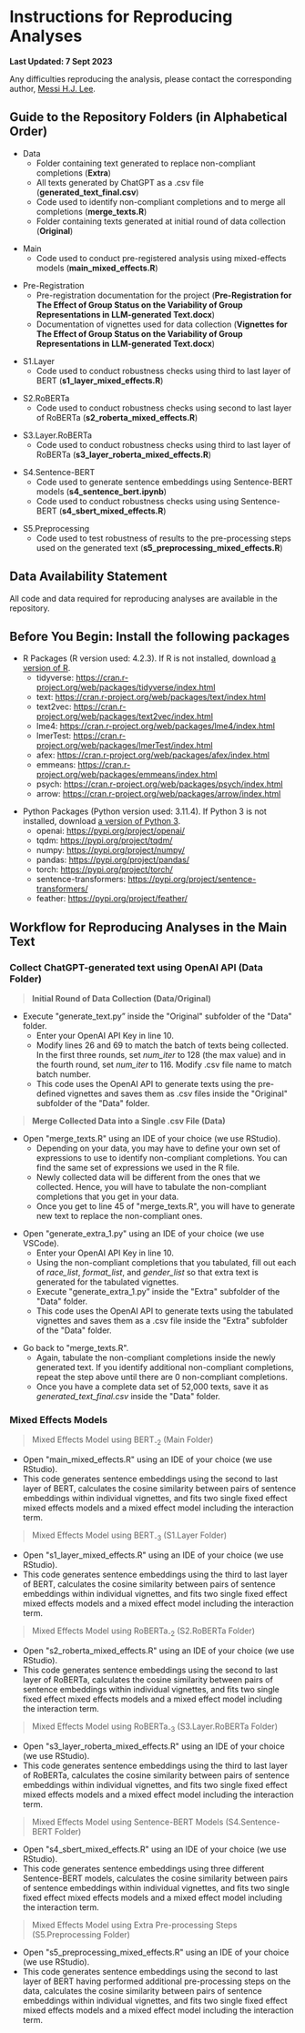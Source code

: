 # Instructions for Reproducing Analyses
**Last Updated: 7 Sept 2023**

Any difficulties reproducing the analysis, please contact the corresponding author, [Messi H.J. Lee](mailto:hojunlee@wustl.edu). 


## Guide to the Repository Folders (in Alphabetical Order)

- Data
     - Folder containing text generated to replace non-compliant completions (**Extra**)
     - All texts generated by ChatGPT as a .csv file (**generated_text_final.csv**)
     - Code used to identify non-compliant completions and to merge all completions (**merge_texts.R**)
     - Folder containing texts generated at initial round of data collection (**Original**)

* Main
     * Code used to conduct pre-registered analysis using mixed-effects models (**main_mixed_effects.R**)

- Pre-Registration
     - Pre-registration documentation for the project (**Pre-Registration for The Effect of Group Status on the Variability of Group Representations in LLM-generated Text.docx**)
     - Documentation of vignettes used for data collection (**Vignettes for The Effect of Group Status on the Variability of Group Representations in LLM-generated Text.docx**)

* S1.Layer
     * Code used to conduct robustness checks using third to last layer of BERT (**s1_layer_mixed_effects.R**)

- S2.RoBERTa
     - Code used to conduct robustness checks using second to last layer of RoBERTa (**s2_roberta_mixed_effects.R**)

* S3.Layer.RoBERTa
     * Code used to conduct robustness checks using third to last layer of RoBERTa (**s3_layer_roberta_mixed_effects.R**)

- S4.Sentence-BERT
     - Code used to generate sentence embeddings using Sentence-BERT models (**s4_sentence_bert.ipynb**)
     - Code used to conduct robustness checks using using Sentence-BERT (**s4_sbert_mixed_effects.R**)

* S5.Preprocessing
     * Code used to test robustness of results to the pre-processing steps used on the generated text (**s5_preprocessing_mixed_effects.R**)

## Data Availability Statement

All code and data required for reproducing analyses are available in the repository.

## Before You Begin: Install the following packages

- R Packages (R version used: 4.2.3). If R is not installed, download [a version of R](https://cran.r-project.org/).
     - tidyverse: https://cran.r-project.org/web/packages/tidyverse/index.html
     - text: https://cran.r-project.org/web/packages/text/index.html
     - text2vec: https://cran.r-project.org/web/packages/text2vec/index.html
     - lme4: https://cran.r-project.org/web/packages/lme4/index.html
     - lmerTest: https://cran.r-project.org/web/packages/lmerTest/index.html
     - afex: https://cran.r-project.org/web/packages/afex/index.html
     - emmeans: https://cran.r-project.org/web/packages/emmeans/index.html
     - psych: https://cran.r-project.org/web/packages/psych/index.html
     - arrow: https://cran.r-project.org/web/packages/arrow/index.html

* Python Packages (Python version used: 3.11.4). If Python 3 is not installed, download [a version of Python 3](https://www.python.org/downloads/).
     * openai: https://pypi.org/project/openai/
     * tqdm: https://pypi.org/project/tqdm/
     * numpy: https://pypi.org/project/numpy/
     * pandas: https://pypi.org/project/pandas/
     * torch: https://pypi.org/project/torch/
     * sentence-transformers: https://pypi.org/project/sentence-transformers/
     * feather: https://pypi.org/project/feather/

## Workflow for Reproducing Analyses in the Main Text

### Collect ChatGPT-generated text using OpenAI API (Data Folder)
> **Initial Round of Data Collection (Data/Original)**
* Execute "generate_text.py” inside the "Original" subfolder of the "Data" folder. 
     - Enter your OpenAI API Key in line 10. 
     - Modify lines 26 and 69 to match the batch of texts being collected. In the first three rounds, set *num_iter* to 128 (the max value) and in the fourth round, set *num_iter* to 116. Modify .csv file name to match batch number. 
     - This code uses the OpenAI API to generate texts using the pre-defined vignettes and saves them as .csv files inside the "Original" subfolder of the "Data" folder. 

> **Merge Collected Data into a Single .csv File (Data)**
* Open "merge_texts.R" using an IDE of your choice (we use RStudio). 
     - Depending on your data, you may have to define your own set of expressions to use to identify non-compliant completions. You can find the same set of expressions we used in the R file. 
     - Newly collected data will be different from the ones that we collected. Hence, you will have to tabulate the non-compliant completions that you get in your data. 
     - Once you get to line 45 of "merge_texts.R", you will have to generate new text to replace the non-compliant ones.

- Open "generate_extra_1.py" using an IDE of your choice (we use VSCode).
     * Enter your OpenAI API Key in line 10. 
     * Using the non-compliant completions that you tabulated, fill out each of *race_list*, *format_list*, and *gender_list* so that extra text is generated for the tabulated vignettes. 
     * Execute "generate_extra_1.py” inside the "Extra" subfolder of the "Data" folder. 
     * This code uses the OpenAI API to generate texts using the tabulated vignettes and saves them as a .csv file inside the "Extra" subfolder of the "Data" folder. 

* Go back to "merge_texts.R".
     - Again, tabulate the non-compliant completions inside the newly generated text. If you identify additional non-compliant completions, repeat the step above until there are 0 non-compliant completions. 
     - Once you have a complete data set of 52,000 texts, save it as *generated_text_final.csv* inside the "Data" folder. 


### Mixed Effects Models
> Mixed Effects Model using BERT<sub>-2</sub> (Main Folder)
* Open "main_mixed_effects.R" using an IDE of your choice (we use RStudio). 
* This code generates sentence embeddings using the second to last layer of BERT, calculates the cosine similarity between pairs of sentence embeddings within individual vignettes, and fits two single fixed effect mixed effects models and a mixed effect model including the interaction term. 

> Mixed Effects Model using BERT<sub>-3</sub> (S1.Layer Folder)
* Open "s1_layer_mixed_effects.R" using an IDE of your choice (we use RStudio). 
* This code generates sentence embeddings using the third to last layer of BERT, calculates the cosine similarity between pairs of sentence embeddings within individual vignettes, and fits two single fixed effect mixed effects models and a mixed effect model including the interaction term. 

> Mixed Effects Model using RoBERTa<sub>-2</sub> (S2.RoBERTa Folder)
* Open "s2_roberta_mixed_effects.R" using an IDE of your choice (we use RStudio). 
* This code generates sentence embeddings using the second to last layer of RoBERTa, calculates the cosine similarity between pairs of sentence embeddings within individual vignettes, and fits two single fixed effect mixed effects models and a mixed effect model including the interaction term. 

> Mixed Effects Model using RoBERTa<sub>-3</sub> (S3.Layer.RoBERTa Folder)
* Open "s3_layer_roberta_mixed_effects.R" using an IDE of your choice (we use RStudio). 
* This code generates sentence embeddings using the third to last layer of RoBERTa, calculates the cosine similarity between pairs of sentence embeddings within individual vignettes, and fits two single fixed effect mixed effects models and a mixed effect model including the interaction term. 

> Mixed Effects Model using Sentence-BERT Models (S4.Sentence-BERT Folder)
* Open "s4_sbert_mixed_effects.R" using an IDE of your choice (we use RStudio). 
* This code generates sentence embeddings using three different Sentence-BERT models, calculates the cosine similarity between pairs of sentence embeddings within individual vignettes, and fits two single fixed effect mixed effects models and a mixed effect model including the interaction term. 

> Mixed Effects Model using Extra Pre-processing Steps (S5.Preprocessing Folder)
* Open "s5_preprocessing_mixed_effects.R" using an IDE of your choice (we use RStudio). 
* This code generates sentence embeddings using the second to last layer of BERT having performed additional pre-processing steps on the data, calculates the cosine similarity between pairs of sentence embeddings within individual vignettes, and fits two single fixed effect mixed effects models and a mixed effect model including the interaction term. 